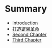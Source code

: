 # Summary

* [Introduction](README.md)
* [打造鍵盤革命](chapter1.md)
* [Second Chapter](secondchapter_md.md)
* [Third Chapter](chapter3.md)

